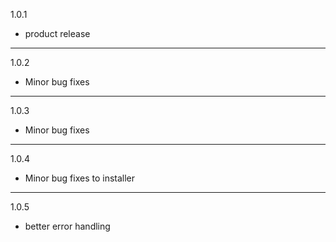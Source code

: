 1.0.1
+ product release
___
1.0.2
+ Minor bug fixes
___
1.0.3
+ Minor bug fixes
___
1.0.4
+ Minor bug fixes to installer
___
1.0.5
+ better error handling